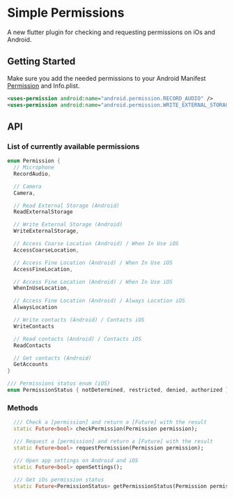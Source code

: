 # Simple Permissions

A new flutter plugin for checking and requesting permissions on iOs and Android.

## Getting Started

Make sure you add the needed permissions to your Android Manifest  [Permission](https://developer.android.com/reference/android/Manifest.permission.html)
and Info.plist.

```xml
<uses-permission android:name="android.permission.RECORD_AUDIO" />
<uses-permission android:name="android.permission.WRITE_EXTERNAL_STORAGE" />
```

## API
### List of currently available permissions

```dart
enum Permission {
  // Microphone
  RecordAudio,

  // Camera
  Camera,

  // Read External Storage (Android)
  ReadExternalStorage

  // Write External Storage (Android)
  WriteExternalStorage,

  // Access Coarse Location (Android) / When In Use iOS
  AccessCoarseLocation,

  // Access Fine Location (Android) / When In Use iOS
  AccessFineLocation,

  // Access Fine Location (Android) / When In Use iOS
  WhenInUseLocation,

  // Access Fine Location (Android) / Always Location iOS
  AlwaysLocation

  // Write contacts (Android) / Contacts iOS
  WriteContacts

  // Read contacts (Android) / Contacts iOS
  ReadContacts

  // Get contacts (Android)
  GetAccounts
}
```

```dart
/// Permissions status enum (iOS)
enum PermissionStatus { notDetermined, restricted, denied, authorized }
```

### Methods
```dart
  /// Check a [permission] and return a [Future] with the result
  static Future<bool> checkPermission(Permission permission);

  /// Request a [permission] and return a [Future] with the result
  static Future<bool> requestPermission(Permission permission);

  /// Open app settings on Android and iOS
  static Future<bool> openSettings();
  
  /// Get iOs permission status 
  static Future<PermissionStatus> getPermissionStatus(Permission permission)
```
